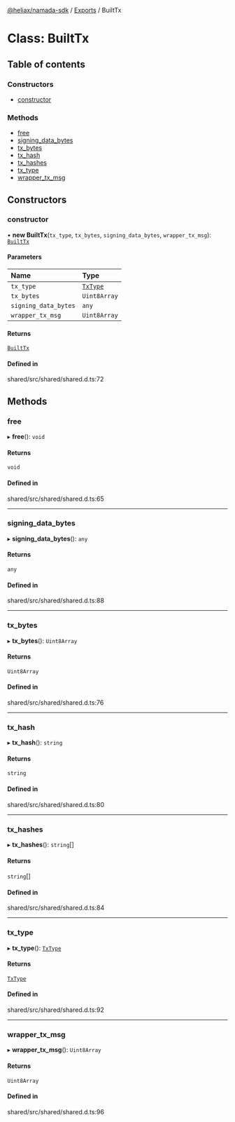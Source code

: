 [@heliax/namada-sdk](../README.md) / [Exports](../modules.md) / BuiltTx

# Class: BuiltTx

## Table of contents

### Constructors

- [constructor](BuiltTx.md#constructor)

### Methods

- [free](BuiltTx.md#free)
- [signing\_data\_bytes](BuiltTx.md#signing_data_bytes)
- [tx\_bytes](BuiltTx.md#tx_bytes)
- [tx\_hash](BuiltTx.md#tx_hash)
- [tx\_hashes](BuiltTx.md#tx_hashes)
- [tx\_type](BuiltTx.md#tx_type)
- [wrapper\_tx\_msg](BuiltTx.md#wrapper_tx_msg)

## Constructors

### constructor

• **new BuiltTx**(`tx_type`, `tx_bytes`, `signing_data_bytes`, `wrapper_tx_msg`): [`BuiltTx`](BuiltTx.md)

#### Parameters

| Name | Type |
| :------ | :------ |
| `tx_type` | [`TxType`](../enums/TxType.md) |
| `tx_bytes` | `Uint8Array` |
| `signing_data_bytes` | `any` |
| `wrapper_tx_msg` | `Uint8Array` |

#### Returns

[`BuiltTx`](BuiltTx.md)

#### Defined in

shared/src/shared/shared.d.ts:72

## Methods

### free

▸ **free**(): `void`

#### Returns

`void`

#### Defined in

shared/src/shared/shared.d.ts:65

___

### signing\_data\_bytes

▸ **signing_data_bytes**(): `any`

#### Returns

`any`

#### Defined in

shared/src/shared/shared.d.ts:88

___

### tx\_bytes

▸ **tx_bytes**(): `Uint8Array`

#### Returns

`Uint8Array`

#### Defined in

shared/src/shared/shared.d.ts:76

___

### tx\_hash

▸ **tx_hash**(): `string`

#### Returns

`string`

#### Defined in

shared/src/shared/shared.d.ts:80

___

### tx\_hashes

▸ **tx_hashes**(): `string`[]

#### Returns

`string`[]

#### Defined in

shared/src/shared/shared.d.ts:84

___

### tx\_type

▸ **tx_type**(): [`TxType`](../enums/TxType.md)

#### Returns

[`TxType`](../enums/TxType.md)

#### Defined in

shared/src/shared/shared.d.ts:92

___

### wrapper\_tx\_msg

▸ **wrapper_tx_msg**(): `Uint8Array`

#### Returns

`Uint8Array`

#### Defined in

shared/src/shared/shared.d.ts:96
